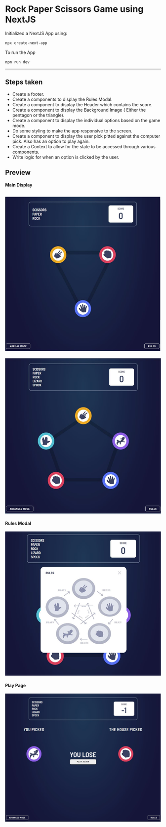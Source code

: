 # Rock Paper Scissors Game using NextJS
Initialized a NextJS App using: 
```bash
npx create-next-app
```

To run the App
```bash
npm run dev
```
---
## Steps taken
* Create a footer.
* Create a components to display the Rules Modal.
* Create a component to display the Header which contains the score.
* Create a component to display the Background Image ( Either the pentagon or the triangle).
* Create a component to display the individual options based on the game mode.
* Do some styling to make the app responsive to the screen.
* Create a component to display the user pick pitted against the computer pick. Also has an option to play again.
* Create a Context to allow for the state to be accessed through various components.
* Write logic for when an option is clicked by the user.

## Preview
#### Main Display
![Main Display](https://github.com/bishop254/rps/blob/main/public/preview/mainPage.JPG)
---
![Main Display](https://github.com/bishop254/rps/blob/main/public/preview/mainPage1.JPG)

#### Rules Modal
![Main Display](https://github.com/bishop254/rps/blob/main/public/preview/rules.JPG)

#### Play Page
![Main Display](https://github.com/bishop254/rps/blob/main/public/preview/play.JPG)